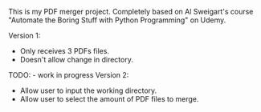 This is my PDF merger project. Completely based on Al Sweigart's course "Automate the Boring Stuff with Python Programming" on Udemy.

Version 1: 
* Only receives 3 PDFs files.
* Doesn't allow change in directory.



TODO: - work in progress
Version 2:
* Allow user to input the working directory.
* Allow user to select the amount of PDF files to merge.
